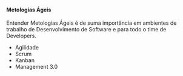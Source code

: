  #### Metologias Ágeis

Entender Metologias Ágeis é de suma importância em ambientes de trabalho de Desenvolvimento de Software e para todo o time de Developers.


- Agilidade
- Scrum
- Kanban
- Management 3.0

